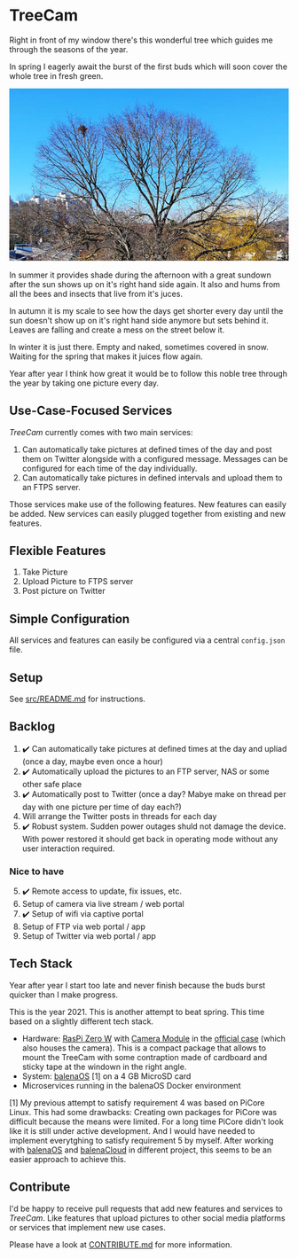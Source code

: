 # TreeCam

Right in front of my window there's this wonderful tree which guides me through the seasons of the year.

In spring I eagerly await the burst of the first buds which will soon cover the whole tree in fresh green.

![This picture was taken right before the buds bursted](img/tree_right_before_spring.jpg)

In summer it provides shade during the afternoon with a great sundown after the sun shows up on it's right hand side again. It also and hums from all the bees and insects that live from it's juces.

In autumn it is my scale to see how the days get shorter every day until the sun doesn't show up on it's right hand side anymore but sets behind it. Leaves are falling and create a mess on the street below it.

In winter it is just there. Empty and naked, sometimes covered in snow. Waiting for the spring that makes it juices flow again.

Year after year I think how great it would be to follow this noble tree through the year by taking one picture every day.

## Use-Case-Focused Services

_TreeCam_ currently comes with two main services:

1. Can automatically take pictures at defined times of the day and post them on Twitter alongside with a configured message. Messages can be configured for each time of the day individually.
2. Can automatically take pictures in defined intervals and upload them to an FTPS server.

Those services make use of the following features. New features can easily be added. New services can easily plugged together from existing and new features.

## Flexible Features

1. Take Picture
2. Upload Picture to FTPS server
2. Post picture on Twitter

## Simple Configuration

All services and features can easily be configured via a central `config.json` file. 

## Setup

See [src/README.md](src/README.md) for instructions.

## Backlog

1. ✔️ Can automatically take pictures at defined times at the day and upliad  (once a day, maybe even once a hour)
2. ✔️ Automatically upload the pictures to an FTP server, NAS or some other safe place
3. ✔️ Automatically post to Twitter (once a day? Mabye make on thread per day with one picture per time of day each?)
4. Will arrange the Twitter posts in threads for each day
5. ✔️ Robust system. Sudden power outages shuld not damage the device. With power restored it should get back in operating mode without any user interaction required.

### Nice to have

5. ✔️ Remote access to update, fix issues, etc.
6. Setup of camera via live stream / web portal
7. ✔️ Setup of wifi via captive portal
8. Setup of FTP via web portal / app
9. Setup of Twitter via web portal / app

## Tech Stack

Year after year I start too late and never finish because the buds burst quicker than I make progress.

This is the year 2021. This is another attempt to beat spring. This time based on a slightly different tech stack.

* Hardware: [RasPi Zero W](https://www.raspberrypi.org/products/raspberry-pi-zero-w/) with [Camera Module](https://www.raspberrypi.org/products/camera-module-v2/) in the [official case](https://www.raspberrypi.org/products/raspberry-pi-zero-case/) (which also houses the camera). This is a compact package that allows to mount the TreeCam with some contraption made of cardboard and sticky tape at the windown in the right angle.
* System: [balenaOS](https://www.balena.io/os/) [1] on a 4 GB MicroSD card
* Microservices running in the balenaOS Docker environment

[1] My previous attempt to satisfy requirement 4 was based on PiCore Linux. This had some drawbacks: Creating own packages for PiCore was difficult because the means were limited. For a long time PiCore didn't look like it is still under active development. And I would have needed to implement everytghing to satisfy requirement 5 by myself. After working with [balenaOS](https://www.balena.io/os/) and [balenaCloud](https://www.balena.io/cloud/) in different project, this seems to be an easier approach to achieve this.

## Contribute

I'd be happy to receive pull requests that add new features and services to _TreeCam_. Like features that upload pictures to other social media platforms or services that implement new use cases.

Please have a look at [CONTRIBUTE.md](CONTRIBUTE.md) for more information.
